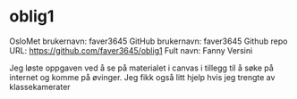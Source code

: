 # oblig1
OsloMet brukernavn: faver3645
GitHub brukernavn: faver3645
Github repo URL: https://github.com/faver3645/oblig1
Fult navn: Fanny Versini

Jeg løste oppgaven ved å se på materialet i canvas i tillegg til å søke på internet og komme på øvinger. Jeg fikk også litt hjelp hvis jeg trengte av klassekamerater

